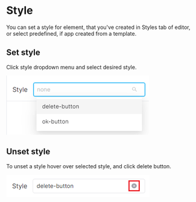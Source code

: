 # Style

You can set a style for element, that you've created in Styles tab of editor, or select predefined, if app created from a template.

## Set style

Click style dropdown menu and select desired style.

<img src="../.gitbook/assets/image (11) (1) (1).png" alt="" data-size="original">

## Unset style

To unset a style hover over selected style, and click delete button.

<img src="../.gitbook/assets/image (2) (1).png" alt="" data-size="original">
